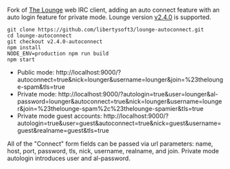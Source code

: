 Fork of [The Lounge](https://github.com/thelounge/lounge) web IRC client, adding an auto connect feature with an auto login feature for private mode. Lounge version [v2.4.0](https://github.com/thelounge/lounge/releases/tag/v2.4.0) is supported.

    git clone https://github.com/libertysoft3/lounge-autoconnect.git
    cd lounge-autoconnect
    git checkout v2.4.0-autoconnect
    npm install
    NODE_ENV=production npm run build
    npm start

* Public mode: http://localhost:9000/?autoconnect=true&nick=lounger&username=lounger&join=%23thelounge-spam&tls=true
* Private mode: http://localhost:9000/?autologin=true&user=lounger&al-password=lounger&autoconnect=true&nick=lounger&username=lounger&join=%23thelounge-spam%2c%23thelounge-spamier&tls=true
* Private mode guest accounts: http://localhost:9000/?autologin=true&user=guest&autoconnect=true&nick=guest&username=guest&realname=guest&tls=true

All of the "Connect" form fields can be passed via url parameters: name, host, port, password, tls, nick, username, realname, and join. Private mode autologin introduces user and al-password. 
